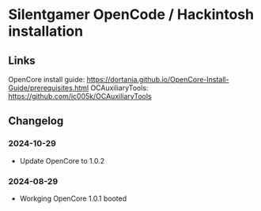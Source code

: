 # Silentgamer OpenCode / Hackintosh installation

## Links

OpenCore install guide: https://dortania.github.io/OpenCore-Install-Guide/prerequisites.html
OCAuxiliaryTools: https://github.com/ic005k/OCAuxiliaryTools

## Changelog

### 2024-10-29

- Update OpenCore to 1.0.2

### 2024-08-29

- Workging OpenCore 1.0.1 booted
